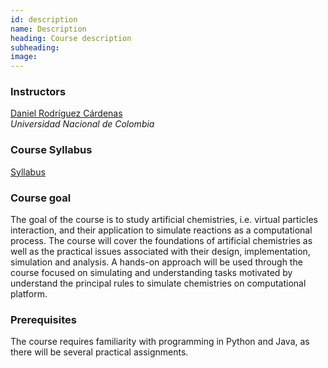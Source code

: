 ```yaml
---
id: description
name: Description
heading: Course description
subheading: 
image: 
---
```


### Instructors


[Daniel Rodríguez Cárdenas](http://danielrcardenas.com/)  
*Universidad Nacional de Colombia*

### Course Syllabus
[Syllabus](ac-course-2017%20planestudios.pdf)

### Course goal
The goal of the course is to study artificial chemistries, i.e. virtual particles interaction,  and their application to simulate reactions as a computational process. The course will cover the  foundations of artificial chemistries as well as the practical issues associated with their design, implementation, simulation and analysis. A hands-on approach will be used through the course focused on simulating and understanding tasks motivated by understand the principal rules to simulate chemistries on computational platform. 

### Prerequisites
The course requires familiarity with programming in Python and Java, as there will be several practical assignments. 

